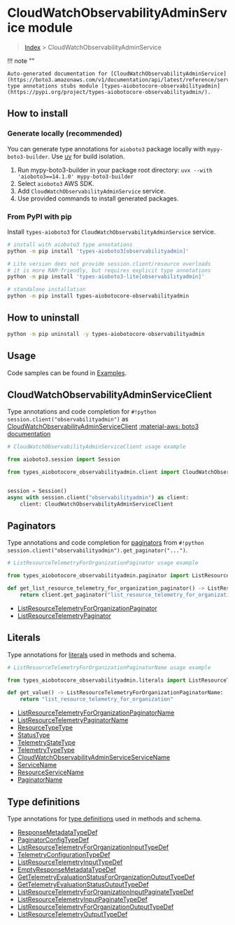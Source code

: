 # CloudWatchObservabilityAdminService module

> [Index](../README.md) > CloudWatchObservabilityAdminService


!!! note ""

    Auto-generated documentation for [CloudWatchObservabilityAdminService](https://boto3.amazonaws.com/v1/documentation/api/latest/reference/services/observabilityadmin.html#cloudwatchobservabilityadminservice)
    type annotations stubs module [types-aiobotocore-observabilityadmin](https://pypi.org/project/types-aiobotocore-observabilityadmin/).

## How to install

### Generate locally (recommended)

You can generate type annotations for `aioboto3` package locally with `mypy-boto3-builder`.
Use [uv](https://docs.astral.sh/uv/getting-started/installation/) for build isolation.

1. Run mypy-boto3-builder in your package root directory: `uvx --with 'aioboto3==14.1.0' mypy-boto3-builder`
1. Select `aioboto3` AWS SDK.
1. Add `CloudWatchObservabilityAdminService` service.
1. Use provided commands to install generated packages.



### From PyPI with pip

Install `types-aioboto3` for `CloudWatchObservabilityAdminService` service.

```bash
# install with aioboto3 type annotations
python -m pip install 'types-aioboto3[observabilityadmin]'

# Lite version does not provide session.client/resource overloads
# it is more RAM-friendly, but requires explicit type annotations
python -m pip install 'types-aioboto3-lite[observabilityadmin]'

# standalone installation
python -m pip install types-aiobotocore-observabilityadmin
```



## How to uninstall

```bash
python -m pip uninstall -y types-aiobotocore-observabilityadmin
```

## Usage

Code samples can be found in [Examples](./usage.md).

## CloudWatchObservabilityAdminServiceClient

Type annotations and code completion for  `#!python session.client("observabilityadmin")` as [CloudWatchObservabilityAdminServiceClient](./client.md)
[:material-aws: boto3 documentation](https://boto3.amazonaws.com/v1/documentation/api/latest/reference/services/observabilityadmin.html#CloudWatchObservabilityAdminService.Client)

```python
# CloudWatchObservabilityAdminServiceClient usage example

from aioboto3.session import Session

from types_aiobotocore_observabilityadmin.client import CloudWatchObservabilityAdminServiceClient


session = Session()
async with session.client("observabilityadmin") as client:
    client: CloudWatchObservabilityAdminServiceClient
```


## Paginators

Type annotations and code completion for
[paginators](./paginators.md)
from `#!python session.client("observabilityadmin").get_paginator("...")`.

```python
# ListResourceTelemetryForOrganizationPaginator usage example

from types_aiobotocore_observabilityadmin.paginator import ListResourceTelemetryForOrganizationPaginator

def get_list_resource_telemetry_for_organization_paginator() -> ListResourceTelemetryForOrganizationPaginator:
    return client.get_paginator("list_resource_telemetry_for_organization"))
```

- [ListResourceTelemetryForOrganizationPaginator](./paginators.md#listresourcetelemetryfororganizationpaginator)
- [ListResourceTelemetryPaginator](./paginators.md#listresourcetelemetrypaginator)








## Literals

Type annotations for [literals](./literals.md) used in methods and schema.

```python
# ListResourceTelemetryForOrganizationPaginatorName usage example

from types_aiobotocore_observabilityadmin.literals import ListResourceTelemetryForOrganizationPaginatorName

def get_value() -> ListResourceTelemetryForOrganizationPaginatorName:
    return "list_resource_telemetry_for_organization"
```

- [ListResourceTelemetryForOrganizationPaginatorName](./literals.md#listresourcetelemetryfororganizationpaginatorname)
- [ListResourceTelemetryPaginatorName](./literals.md#listresourcetelemetrypaginatorname)
- [ResourceTypeType](./literals.md#resourcetypetype)
- [StatusType](./literals.md#statustype)
- [TelemetryStateType](./literals.md#telemetrystatetype)
- [TelemetryTypeType](./literals.md#telemetrytypetype)
- [CloudWatchObservabilityAdminServiceServiceName](./literals.md#cloudwatchobservabilityadminserviceservicename)
- [ServiceName](./literals.md#servicename)
- [ResourceServiceName](./literals.md#resourceservicename)
- [PaginatorName](./literals.md#paginatorname)




## Type definitions

Type annotations for [type definitions](./type_defs.md) used in methods and schema.

- [ResponseMetadataTypeDef](./type_defs.md#responsemetadatatypedef)
- [PaginatorConfigTypeDef](./type_defs.md#paginatorconfigtypedef)
- [ListResourceTelemetryForOrganizationInputTypeDef](./type_defs.md#listresourcetelemetryfororganizationinputtypedef)
- [TelemetryConfigurationTypeDef](./type_defs.md#telemetryconfigurationtypedef)
- [ListResourceTelemetryInputTypeDef](./type_defs.md#listresourcetelemetryinputtypedef)
- [EmptyResponseMetadataTypeDef](./type_defs.md#emptyresponsemetadatatypedef)
- [GetTelemetryEvaluationStatusForOrganizationOutputTypeDef](./type_defs.md#gettelemetryevaluationstatusfororganizationoutputtypedef)
- [GetTelemetryEvaluationStatusOutputTypeDef](./type_defs.md#gettelemetryevaluationstatusoutputtypedef)
- [ListResourceTelemetryForOrganizationInputPaginateTypeDef](./type_defs.md#listresourcetelemetryfororganizationinputpaginatetypedef)
- [ListResourceTelemetryInputPaginateTypeDef](./type_defs.md#listresourcetelemetryinputpaginatetypedef)
- [ListResourceTelemetryForOrganizationOutputTypeDef](./type_defs.md#listresourcetelemetryfororganizationoutputtypedef)
- [ListResourceTelemetryOutputTypeDef](./type_defs.md#listresourcetelemetryoutputtypedef)

